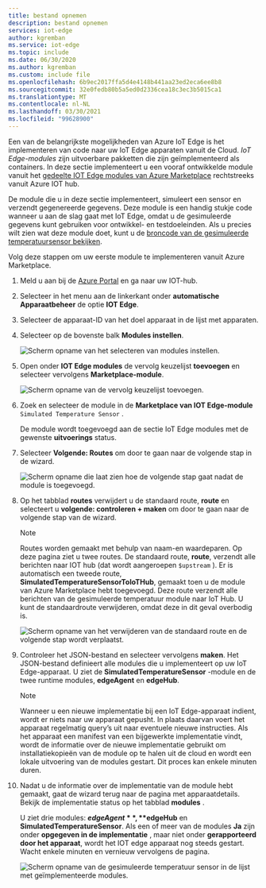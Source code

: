 ```yaml
---
title: bestand opnemen
description: bestand opnemen
services: iot-edge
author: kgremban
ms.service: iot-edge
ms.topic: include
ms.date: 06/30/2020
ms.author: kgremban
ms.custom: include file
ms.openlocfilehash: 6b9ec2017ffa5d4e4148b441aa23ed2eca6ee8b8
ms.sourcegitcommit: 32e0fedb80b5a5ed0d2336cea18c3ec3b5015ca1
ms.translationtype: MT
ms.contentlocale: nl-NL
ms.lasthandoff: 03/30/2021
ms.locfileid: "99628900"
---
```

Een van de belangrijkste mogelijkheden van Azure IoT Edge is het implementeren van code naar uw IoT Edge apparaten vanuit de Cloud. *IoT Edge-modules* zijn uitvoerbare pakketten die zijn geïmplementeerd als containers. In deze sectie implementeert u een vooraf ontwikkelde module vanuit het [gedeelte IOT Edge modules van Azure Marketplace](https://azuremarketplace.microsoft.com/marketplace/apps/category/internet-of-things?page=1&subcategories=iot-edge-modules) rechtstreeks vanuit Azure IOT hub.

De module die u in deze sectie implementeert, simuleert een sensor en verzendt gegenereerde gegevens. Deze module is een handig stukje code wanneer u aan de slag gaat met IoT Edge, omdat u de gesimuleerde gegevens kunt gebruiken voor ontwikkel- en testdoeleinden. Als u precies wilt zien wat deze module doet, kunt u de [broncode van de gesimuleerde temperatuursensor bekijken](https://github.com/Azure/iotedge/blob/027a509549a248647ed41ca7fe1dc508771c8123/edge-modules/SimulatedTemperatureSensor/src/Program.cs).

Volg deze stappen om uw eerste module te implementeren vanuit Azure Marketplace.

1. Meld u aan bij de [Azure Portal](https://portal.azure.com) en ga naar uw IOT-hub.

1. Selecteer in het menu aan de linkerkant onder **automatische Apparaatbeheer** de optie **IOT Edge**.

1. Selecteer de apparaat-ID van het doel apparaat in de lijst met apparaten.

1. Selecteer op de bovenste balk **Modules instellen**.

   ![Scherm opname van het selecteren van modules instellen.](./media/iot-edge-deploy-module/select-set-modules.png)

1. Open onder **IOT Edge modules** de vervolg keuzelijst **toevoegen** en selecteer vervolgens **Marketplace-module**.

   ![Scherm opname van de vervolg keuzelijst toevoegen.](./media/iot-edge-deploy-module/add-marketplace-module.png)

1. Zoek en selecteer de module in de **Marketplace van IOT Edge-module** `Simulated Temperature Sensor` .

   De module wordt toegevoegd aan de sectie IoT Edge modules met de gewenste **uitvoerings** status.

1. Selecteer **Volgende: Routes** om door te gaan naar de volgende stap in de wizard.

   ![Scherm opname die laat zien hoe de volgende stap gaat nadat de module is toegevoegd.](./media/iot-edge-deploy-module/view-temperature-sensor-next-routes.png)

1. Op het tabblad **routes** verwijdert u de standaard route, **route** en selecteert u **volgende: controleren + maken** om door te gaan naar de volgende stap van de wizard.

   >[!Note]
   >Routes worden gemaakt met behulp van naam-en waardeparen. Op deze pagina ziet u twee routes. De standaard route, **route**, verzendt alle berichten naar IOT hub (dat wordt aangeroepen `$upstream` ). Er is automatisch een tweede route, **SimulatedTemperatureSensorToIoTHub**, gemaakt toen u de module van Azure Marketplace hebt toegevoegd. Deze route verzendt alle berichten van de gesimuleerde temperatuur module naar IoT Hub. U kunt de standaardroute verwijderen, omdat deze in dit geval overbodig is.

   ![Scherm opname van het verwijderen van de standaard route en de volgende stap wordt verplaatst.](./media/iot-edge-deploy-module/delete-route-next-review-create.png)

1. Controleer het JSON-bestand en selecteer vervolgens **maken**. Het JSON-bestand definieert alle modules die u implementeert op uw IoT Edge-apparaat. U ziet de **SimulatedTemperatureSensor** -module en de twee runtime modules, **edgeAgent** en **edgeHub**.

   >[!Note]
   >Wanneer u een nieuwe implementatie bij een IoT Edge-apparaat indient, wordt er niets naar uw apparaat gepusht. In plaats daarvan voert het apparaat regelmatig query’s uit naar eventuele nieuwe instructies. Als het apparaat een manifest van een bijgewerkte implementatie vindt, wordt de informatie over de nieuwe implementatie gebruikt om installatiekopieën van de module op te halen uit de cloud en wordt een lokale uitvoering van de modules gestart. Dit proces kan enkele minuten duren.

1. Nadat u de informatie over de implementatie van de module hebt gemaakt, gaat de wizard terug naar de pagina met apparaatdetails. Bekijk de implementatie status op het tabblad **modules** .

   U ziet drie modules: **$edgeAgent**, **$edgeHub** en **SimulatedTemperatureSensor**. Als een of meer van de modules **Ja** zijn onder **opgegeven in de implementatie** , maar niet onder **gerapporteerd door het apparaat**, wordt het IOT edge apparaat nog steeds gestart. Wacht enkele minuten en vernieuw vervolgens de pagina.

   ![Scherm opname van de gesimuleerde temperatuur sensor in de lijst met geïmplementeerde modules.](./media/iot-edge-deploy-module/view-deployed-modules.png)
